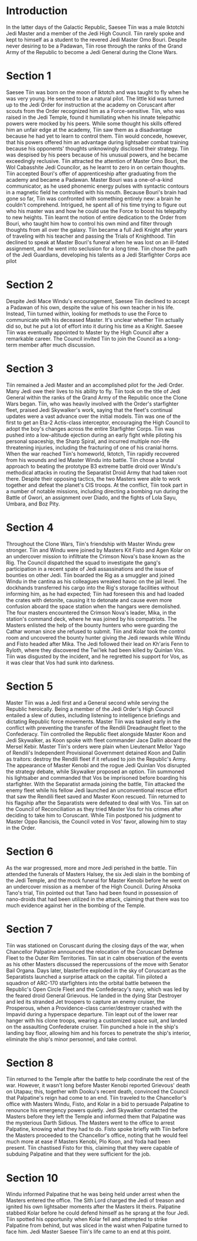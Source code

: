 # Introduction

In the latter days of the Galactic Republic, Saesee Tiin was a male Iktotchi Jedi Master and a member of the Jedi High Council.
Tiin rarely spoke and kept to himself as a student to the revered Jedi Master Omo Bouri.
Despite never desiring to be a Padawan, Tiin rose through the ranks of the Grand Army of the Republic to become a Jedi General during the Clone Wars.

# Section 1

Saesee Tiin was born on the moon of Iktotch and was taught to fly when he was very young.
He seemed to be a natural pilot.
The little kid was turned up to the Jedi Order for instruction at the academy on Coruscant after scouts from the Order recognized him as a Force-sensitive.
Tiin, who was raised in the Jedi Temple, found it humiliating when his innate telepathic powers were mocked by his peers.
While some thought his skills offered him an unfair edge at the academy, Tiin saw them as a disadvantage because he had yet to learn to control them.
Tiin would concede, however, that his powers offered him an advantage during lightsaber combat training because his opponents' thoughts unknowingly disclosed their strategy.
Tiin was despised by his peers because of his unusual powers, and he became exceedingly reclusive.
Tiin attracted the attention of Master Omo Bouri, the Wol Cabasshite Jedi Councilor, as he learnt to zero in on certain thoughts.
Tiin accepted Bouri's offer of apprenticeship after graduating from the academy and became a Padawan.
Master Bouri was a one-of-a-kind communicator, as he used phonemic energy pulses with syntactic contours in a magnetic field he controlled with his mouth.
Because Bouri's brain had gone so far, Tiin was confronted with something entirely new: a brain he couldn't comprehend.
Intrigued, he spent all of his time trying to figure out who his master was and how he could use the Force to boost his telepathy to new heights.
Tiin learnt the notion of entire dedication to the Order from Bouri, who taught him how to control his own mind and filter through thoughts from all over the galaxy.
Tiin became a full Jedi Knight after years of traveling with his teacher and passing the Trials of Knighthood.
Tiin declined to speak at Master Bouri's funeral when he was lost on an ill-fated assignment, and he went into seclusion for a long time.
Tiin chose the path of the Jedi Guardians, developing his talents as a Jedi Starfighter Corps ace pilot

# Section 2

Despite Jedi Mace Windu's encouragement, Saesee Tiin declined to accept a Padawan of his own, despite the value of his own teacher in his life.
Instead, Tiin turned within, looking for methods to use the Force to communicate with his deceased Master.
It's unclear whether Tiin actually did so, but he put a lot of effort into it during his time as a Knight.
Saesee Tiin was eventually appointed to Master by the High Council after a remarkable career.
The Council invited Tiin to join the Council as a long-term member after much discussion.

# Section 3

Tiin remained a Jedi Master and an accomplished pilot for the Jedi Order.
Many Jedi owe their lives to his ability to fly.
Tiin took on the title of Jedi General within the ranks of the Grand Army of the Republic once the Clone Wars began.
Tiin, who was heavily involved with the Order's starfighter fleet, praised Jedi Skywalker's work, saying that the fleet's continual updates were a vast advance over the initial models.
Tiin was one of the first to get an Eta-2 Actis-class interceptor, encouraging the High Council to adopt the boy's changes across the entire Starfighter Corps.
Tiin was pushed into a low-altitude ejection during an early fight while piloting his personal spaceship, the Sharp Spiral, and incurred multiple non-life threatening injuries, including the fracturing of one of his cranial horns.
When the war reached Tiin's homeworld, Iktotch, Tiin rapidly recovered from his wounds and led Master Windu into battle.
Tiin chose a brutal approach to beating the prototype B3 extreme battle droid over Windu's methodical attacks in routing the Separatist Droid Army that had taken root there.
Despite their opposing tactics, the two Masters were able to work together and defeat the planet's CIS troops.
At the conflict, Tiin took part in a number of notable missions, including directing a bombing run during the Battle of Gwori, an assignment over Diado, and the fights of Lola Sayu, Umbara, and Boz Pity.

# Section 4

Throughout the Clone Wars, Tiin's friendship with Master Windu grew stronger.
Tiin and Windu were joined by Masters Kit Fisto and Agen Kolar on an undercover mission to infiltrate the Crimson Nova's base known as the Rig.
The Council dispatched the squad to investigate the gang's participation in a recent spate of Jedi assassinations and the issue of bounties on other Jedi.
Tiin boarded the Rig as a smuggler and joined Windu in the cantina as his colleagues wreaked havoc on the jail level.
The dockhands transferred his cargo into the Rig's storage facilities without informing him, as he had expected; Tiin had foreseen this and had loaded the crates with detonite, causing it to detonate and cause even more confusion aboard the space station when the hangars were demolished.
The four masters encountered the Crimson Nova's leader, Mika, in the station's command deck, where he was joined by his compatriots.
The Masters enlisted the help of the bounty hunters who were guarding the Cathar woman since she refused to submit.
Tiin and Kolar took the control room and uncovered the bounty hunter giving the Jedi rewards while Windu and Fisto headed after Mika.
The Jedi followed their lead on Kh'aris Fenn to Ryloth, where they discovered the Twi'lek had been killed by Quinlan Vos.
Tiin was disgusted by the incident, and he regretted his support for Vos, as it was clear that Vos had sunk into darkness.

# Section 5

Master Tiin was a Jedi first and a General second while serving the Republic heroically.
Being a member of the Jedi Order's High Council entailed a slew of duties, including listening to intelligence briefings and dictating Republic force movements.
Master Tiin was tasked early in the conflict with preventing the transfer of the Rendili Dreadnaught fleet to the Confederacy.
Tiin controlled the Republic fleet alongside Master Koon and Jedi Skywalker, as Koon spoke with fleet commander Jace Dallin aboard the Mersel Kebir.
Master Tiin's orders were plain when Lieutenant Mellor Yago of Rendili's Independent Provisional Government detained Koon and Dallin as traitors: destroy the Rendili fleet if it refused to join the Republic's Army.
The appearance of Master Kenobi and the rogue Jedi Quinlan Vos disrupted the strategy debate, while Skywalker proposed an option.
Tiin summoned his lightsaber and commanded that Vos be imprisoned before boarding his starfighter.
With the Separatist armada joining the battle, Tiin attacked the enemy fleet while his fellow Jedi launched an unconventional rescue effort that saw the Rendili fleet saved and Master Koon rescued.
Tiin returned to his flagship after the Separatists were defeated to deal with Vos.
Tiin sat on the Council of Reconciliation as they tried Master Vos for his crimes after deciding to take him to Coruscant.
While Tiin postponed his judgment to Master Oppo Rancisis, the Council voted in Vos' favor, allowing him to stay in the Order.

# Section 6

As the war progressed, more and more Jedi perished in the battle.
Tiin attended the funerals of Masters Halsey, the six Jedi slain in the bombing of the Jedi Temple, and the mock funeral for Master Kenobi before he went on an undercover mission as a member of the High Council.
During Ahsoka Tano's trial, Tiin pointed out that Tano had been found in possession of nano-droids that had been utilized in the attack, claiming that there was too much evidence against her in the bombing of the Temple.

# Section 7

Tiin was stationed on Coruscant during the closing days of the war, when Chancellor Palpatine announced the relocation of the Coruscant Defense Fleet to the Outer Rim Territories.
Tiin sat in calm observation of the events as his other Masters discussed the repercussions of the move with Senator Bail Organa.
Days later, blasterfire exploded in the sky of Coruscant as the Separatists launched a surprise attack on the capital.
Tiin piloted a squadron of ARC-170 starfighters into the orbital battle between the Republic's Open Circle Fleet and the Confederacy's navy, which was led by the feared droid General Grievous.
He landed in the dying Star Destroyer and led its stranded Jet troopers to capture an enemy cruiser, the Prosperous, when a Providence-class carrier/destroyer crashed with the Impavid during a hyperspace departure.
Tiin leapt out of the lower rear hanger with his clone troops, wearing a customized space suit, and landed on the assaulting Confederate cruiser.
Tiin punched a hole in the ship's landing bay floor, allowing him and his forces to penetrate the ship's interior, eliminate the ship's minor personnel, and take control.

# Section 8

Tiin returned to the Temple after the battle to help coordinate the rest of the war.
However, it wasn't long before Master Kenobi reported Grievous' death on Utapau; this, together with Dooku's recent death, convinced the Council that Palpatine's reign had come to an end.
Tiin traveled to the Chancellor's office with Masters Windu, Fisto, and Kolar in a bid to persuade Palpatine to renounce his emergency powers quietly.
Jedi Skywalker contacted the Masters before they left the Temple and informed them that Palpatine was the mysterious Darth Sidious.
The Masters went to the office to arrest Palpatine, knowing what they had to do.
Fisto spoke briefly with Tiin before the Masters proceeded to the Chancellor's office, noting that he would feel much more at ease if Masters Kenobi, Plo Koon, and Yoda had been present.
Tiin chastised Fisto for this, claiming that they were capable of subduing Palpatine and that they were sufficient for the job.

# Section 10

Windu informed Palpatine that he was being held under arrest when the Masters entered the office.
The Sith Lord charged the Jedi of treason and ignited his own lightsaber moments after the Masters lit theirs.
Palpatine stabbed Kolar before he could defend himself as he sprang at the four Jedi.
Tiin spotted his opportunity when Kolar fell and attempted to strike Palpatine from behind, but was sliced in the waist when Palpatine turned to face him.
Jedi Master Saesee Tiin's life came to an end at this point.
